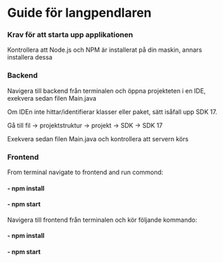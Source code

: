 <h1> Guide för langpendlaren </h1>
<h3>Krav för att starta upp applikationen</h3>
<p>Kontrollera att Node.js och NPM är installerat på din maskin, annars installera dessa</p>

<h3>Backend</h3>
<p>Navigera till backend från terminalen och öppna projekteten i en IDE, exekvera sedan filen Main.java</p>
<p>Om IDEn inte hittar/identifierar klasser eller paket, sätt isåfall upp SDK 17.</p>
<p>Gå till fil -> projektstruktur -> projekt -> SDK -> SDK 17</p>
<p>Exekvera sedan filen Main.java och kontrollera att servern körs</p>

<h3>Frontend</h3>
<p>From terminal navigate to frontend and run commond: <h4> - npm install</h4> <h4> - npm start</h4></p>
<p>Navigera till frontend från terminalen och kör följande kommando: <h4> - npm install </h4> <h4> - npm start </h4></p>
